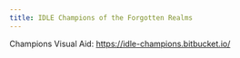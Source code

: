 ```yaml
---
title: IDLE Champions of the Forgotten Realms
---
```

Champions Visual Aid: https://idle-champions.bitbucket.io/
